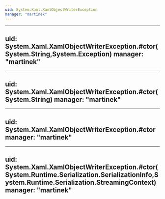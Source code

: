 ```yaml
---
uid: System.Xaml.XamlObjectWriterException
manager: "martinek"
---
```


---
uid: System.Xaml.XamlObjectWriterException.#ctor(System.String,System.Exception)
manager: "martinek"
---

---
uid: System.Xaml.XamlObjectWriterException.#ctor(System.String)
manager: "martinek"
---

---
uid: System.Xaml.XamlObjectWriterException.#ctor
manager: "martinek"
---

---
uid: System.Xaml.XamlObjectWriterException.#ctor(System.Runtime.Serialization.SerializationInfo,System.Runtime.Serialization.StreamingContext)
manager: "martinek"
---
